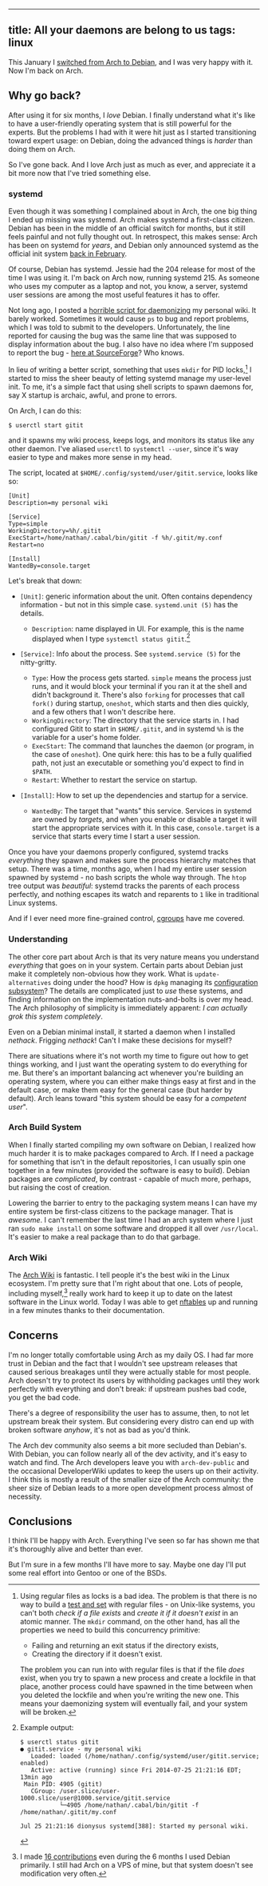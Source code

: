 ----
title: All your daemons are belong to us
tags: linux
----

This January I [switched from Arch to Debian](2014-01-19-debian.html), and I was very happy with it. Now I'm back on Arch.

## Why go back?

After using it for six months, I *love* Debian. I finally understand what it's like to have a user-friendly operating system that is still powerful for the experts. But the problems I had with it were hit just as I started transitioning toward expert usage: on Debian, doing the advanced things is *harder* than doing them on Arch.

So I've gone back. And I love Arch just as much as ever, and appreciate it a bit more now that I've tried something else.

### systemd

Even though it was something I complained about in Arch, the one big thing I ended up missing was systemd. Arch makes systemd a first-class citizen. Debian has been in the middle of an official switch for months, but it still feels painful and not fully thought out. In retrospect, this makes sense: Arch has been on systemd for *years*, and Debian only announced systemd as the official init system [back in February](https://lists.debian.org/debian-ctte/2014/02/msg00405.html).

Of course, Debian has systemd. Jessie had the 204 release for most of the time I was using it. I'm back on Arch now, running systemd 215. As someone who uses my computer as a laptop and not, you know, a server, systemd user sessions are among the most useful features it has to offer.

Not long ago, I posted a [horrible script for daemonizing](2014-07-09-personal-wiki.html) my personal wiki. It barely worked. Sometimes it would cause `ps` to bug and report problems, which I was told to submit to the developers. Unfortunately, the line reported for causing the bug was the same line that was supposed to display information about the bug. I also have no idea where I'm supposed to report the bug - [here at SourceForge](http://sourceforge.net/p/procps-ng/tickets/?source=navbar)? Who knows.

In lieu of writing a better script, something that uses `mkdir` for PID locks,[^pidlock] I started to miss the sheer beauty of letting systemd manage my user-level init. To me, it's a simple fact that using shell scripts to spawn daemons for, say X startup is archaic, awful, and prone to errors.

On Arch, I can do this:

``` {.sourceCode}
$ userctl start gitit
```

and it spawns my wiki process, keeps logs, and monitors its status like any other daemon. I've aliased `userctl` to `systemctl --user`, since it's way easier to type and makes more sense in my head.

The script, located at `$HOME/.config/systemd/user/gitit.service`, looks like so:

``` {.sourceCode}
[Unit]
Description=my personal wiki

[Service]
Type=simple
WorkingDirectory=%h/.gitit
ExecStart=/home/nathan/.cabal/bin/gitit -f %h/.gitit/my.conf
Restart=no

[Install]
WantedBy=console.target
```

Let's break that down:

- `[Unit]`: generic information about the unit. Often contains dependency information - but not in this simple case. `systemd.unit (5)` has the details.
    - `Description`: name displayed in UI. For example, this is the name displayed when I type `systemctl status gitit`.[^systemctl-status]

- `[Service]`: Info about the process. See `systemd.service (5)` for the nitty-gritty.
    - `Type`: How the process gets started. `simple` means the process just runs, and it would block your terminal if you ran it at the shell and didn't background it. There's also `forking` for processes that call `fork()` during startup, `oneshot`, which starts and then dies quickly, and a few others that I won't describe here.
    - `WorkingDirectory`: The directory that the service starts in. I had configured Gitit to start in `$HOME/.gitit`, and in systemd `%h` is the variable for a user's home folder.
    - `ExecStart`: The command that launches the daemon (or program, in the case of `oneshot`). One quirk here: this has to be a fully qualified path, not just an executable or something you'd expect to find in `$PATH`.
    - `Restart`: Whether to restart the service on startup.
- `[Install]`: How to set up the dependencies and startup for a service.
    - `WantedBy`: The target that "wants" this service. Services in systemd are owned by *targets*, and when you enable or disable a target it will start the appropriate services with it. In this case, `console.target` is a service that starts every time I start a user session.

Once you have your daemons properly configured, systemd tracks *everything* they spawn and makes sure the process hierarchy matches that setup. There was a time, months ago, when I had my entire user session spawned by systemd - no bash scripts the whole way through. The `htop` tree output was *beautiful*: systemd tracks the parents of each process perfectly, and nothing escapes its watch and reparents to `1` like in traditional Linux systems.

And if I ever need more fine-grained control, [cgroups](http://en.wikipedia.org/wiki/Cgroups) have me covered.

### Understanding

The other core part about Arch is that its very nature means you understand *everything* that goes on in your system. Certain parts about Debian just make it completely non-obvious how they work. What is `update-alternatives` doing under the hood? How is `dpkg` managing its [configuration subsystem](https://www.debian.org/doc/debian-policy/ap-pkg-conffiles.html)? The details are complicated just to *use* these systems, and finding information on the implementation nuts-and-bolts is over my head. The Arch philosophy of simplicity is immediately apparent: *I can actually grok this system completely*.

Even on a Debian minimal install, it started a daemon when I installed *nethack*. Frigging *nethack*! Can't I make these decisions for myself?

There are situations where it's not worth my time to figure out how to get things working, and I just want the operating system to do everything for me. But there's an important balancing act whenever you're building an operating system, where you can either make things easy at first and in the default case, or make them easy for the general case (but harder by default). Arch leans toward "this system should be easy for a *competent user*".

### Arch Build System

When I finally started compiling my own software on Debian, I realized how much harder it is to make packages compared to Arch. If I need a package for something that isn't in the default repositories, I can usually spin one together in a few minutes (provided the software is easy to build). Debian packages are *complicated*, by contrast - capable of much more, perhaps, but raising the cost of creation.

Lowering the barrier to entry to the packaging system means I can have my entire system be first-class citizens to the package manager. That is *awesome*. I can't remember the last time I had an arch system where I just ran `sudo make install` on some software and dropped it all over `/usr/local`. It's easier to make a real package than to do that garbage.

### Arch Wiki

The [Arch Wiki](https://wiki.archlinux.org/) is fantastic. I tell people it's the best wiki in the Linux ecosystem. I'm pretty sure that I'm right about that one. Lots of people, including myself,[^delay] really work hard to keep it up to date on the latest software in the Linux world. Today I was able to get [nftables](https://wiki.archlinux.org/index.php/Nftables) up and running in a few minutes thanks to their documentation.

## Concerns

I'm no longer totally comfortable using Arch as my daily OS. I had far more trust in Debian and the fact that I wouldn't see upstream releases that caused serious breakages until they were actually stable for most people. Arch doesn't try to protect its users by withholding packages until they work perfectly with everything and don't break: if upstream pushes bad code, you get the bad code.

There's a degree of responsibility the user has to assume, then, to not let upstream break their system. But considering every distro can end up with broken software *anyhow*, it's not as bad as you'd think.

The Arch dev community also seems a bit more secluded than Debian's. With Debian, you can follow nearly all of the dev activity, and it's easy to watch and find. The Arch developers leave you with `arch-dev-public` and the occasional DeveloperWiki updates to keep the users up on their activity. I think this is mostly a result of the smaller size of the Arch community: the sheer size of Debian leads to a more open development process almost of necessity.

## Conclusions

I think I'll be happy with Arch. Everything I've seen so far has shown me that it's thoroughly alive and better than ever.

But I'm sure in a few months I'll have more to say. Maybe one day I'll put some real effort into Gentoo or one of the BSDs.

[^pidlock]: Using regular files as locks is a bad idea. The problem is that there is no way to build a [test and set](http://en.wikipedia.org/wiki/Test-and-set) with regular files - on Unix-like systems, you can't both *check if a file exists* and *create it if it doesn't exist* in an atomic manner. The `mkdir` command, on the other hand, has all the properties we need to build this concurrency primitive:

    - Failing and returning an exit status if the directory exists,
    - Creating the directory if it doesn't exist.

    The problem you can run into with regular files is that if the file *does* exist, when you try to spawn a new process and create a lockfile in that place, another process could have spawned in the time between when you deleted the lockfile and when you're writing the new one. This means your daemonizing system will eventually fail, and your system will be broken.

[^systemctl-status]: Example output:

    ``` {.sourceCode}
    $ userctl status gitit
    ● gitit.service - my personal wiki
       Loaded: loaded (/home/nathan/.config/systemd/user/gitit.service; enabled)
       Active: active (running) since Fri 2014-07-25 21:21:16 EDT; 13min ago
     Main PID: 4905 (gitit)
       CGroup: /user.slice/user-1000.slice/user@1000.service/gitit.service
               └─4905 /home/nathan/.cabal/bin/gitit -f /home/nathan/.gitit/my.conf

    Jul 25 21:21:16 dionysus systemd[388]: Started my personal wiki.
    ```
[^delay]: I made [16 contributions](https://wiki.archlinux.org/index.php/Special:Contributions/Ndt) even during the 6 months I used Debian primarily. I still had Arch on a VPS of mine, but that system doesn't see modification very often.
